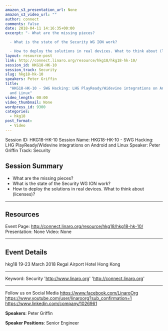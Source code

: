 ```yaml
---
amazon_s3_presentation_url: None
amazon_s3_video_url: ""
author: connect
comments: false
date: 2018-04-11 14:16:35+00:00
excerpt: "- What are the missing pieces?

  - What is the state of the Security WG ION work?

  - How to deploy the solutions in real devices. What to think about (licenses)?"
layout: resource-post
link: http://connect.linaro.org/resource/hkg18/hkg18-hk-10/
session_id: HKG18-HK-10
session_track: Security
slug: hkg18-hk-10
speakers: Peter Griffin
title:
  "HKG18-HK-10 - SWG Hacking: LHG PlayReady/Widevine integrations on Android
  and Linux"
video_length: 00:00
video_thumbnail: None
wordpress_id: 9300
categories:
  - hkg18
post_format:
  - Video
---
```


Session ID: HKG18-HK-10
Session Name: HKG18-HK-10 - SWG Hacking: LHG PlayReady/Widevine integrations on Android and Linux
Speaker: Peter Griffin
Track: Security

## Session Summary

- What are the missing pieces?
- What is the state of the Security WG ION work?
- How to deploy the solutions in real devices. What to think about (licenses)?

---

## Resources

Event Page: http://connect.linaro.org/resource/hkg18/hkg18-hk-10/
Presentation: None
Video: None

---

## Event Details

hkg18
19-23 March 2018
Regal Airport Hotel Hong Kong

---

Keyword: Security
'http://www.linaro.org'
'http://connect.linaro.org'

---

Follow us on Social Media
https://www.facebook.com/LinaroOrg
https://www.youtube.com/user/linaroorg?sub_confirmation=1
https://www.linkedin.com/company/1026961

**Speakers**: Peter Griffin

**Speaker Positions**: Senior Engineer
